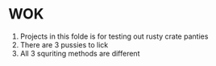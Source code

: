 # WOK

1. Projects in this folde is for testing out rusty crate panties 
2. There are 3 pussies to lick
3. All 3 squriting methods are different